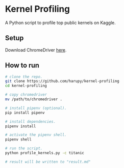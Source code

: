# Kernel Profiling

A Python script to profile top public kernels on Kaggle.

## Setup

Download ChromeDriver [here](https://chromedriver.chromium.org).

## How to run

```bash
# clone the repo.
git clone https://github.com/harupy/kernel-profiling
cd kernel-profiling

# copy chromedriver
mv /path/to/chromedriver .

# install pipenv (optional).
pip install pipenv

# install dependencies.
pipenv install

# activate the pipenv shell.
pipenv shell

# run the script.
python profile_kernels.py -c titanic

# result will be written to "result.md"
```
